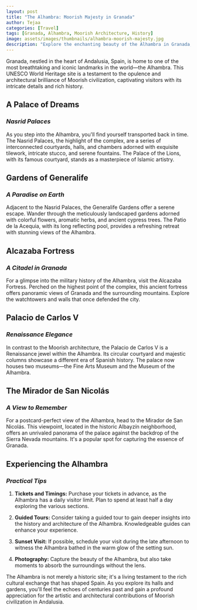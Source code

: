```yaml
---
layout: post
title: "The Alhambra: Moorish Majesty in Granada"
author: Tejaa
categories: [Travel]
tags: [Granada, Alhambra, Moorish Architecture, History]
image: assets/images/thumbnails/alhambra-moorish-majesty.jpg
description: "Explore the enchanting beauty of the Alhambra in Granada, a masterpiece of Moorish architecture and a testament to the rich history of Andalusia."
---
```


Granada, nestled in the heart of Andalusia, Spain, is home to one of the most breathtaking and iconic landmarks in the world—the Alhambra. This UNESCO World Heritage site is a testament to the opulence and architectural brilliance of Moorish civilization, captivating visitors with its intricate details and rich history.

## A Palace of Dreams

### *Nasrid Palaces*

As you step into the Alhambra, you'll find yourself transported back in time. The Nasrid Palaces, the highlight of the complex, are a series of interconnected courtyards, halls, and chambers adorned with exquisite tilework, intricate stucco, and serene fountains. The Palace of the Lions, with its famous courtyard, stands as a masterpiece of Islamic artistry.

## Gardens of Generalife

### *A Paradise on Earth*

Adjacent to the Nasrid Palaces, the Generalife Gardens offer a serene escape. Wander through the meticulously landscaped gardens adorned with colorful flowers, aromatic herbs, and ancient cypress trees. The Patio de la Acequia, with its long reflecting pool, provides a refreshing retreat with stunning views of the Alhambra.

## Alcazaba Fortress

### *A Citadel in Granada*

For a glimpse into the military history of the Alhambra, visit the Alcazaba Fortress. Perched on the highest point of the complex, this ancient fortress offers panoramic views of Granada and the surrounding mountains. Explore the watchtowers and walls that once defended the city.

## Palacio de Carlos V

### *Renaissance Elegance*

In contrast to the Moorish architecture, the Palacio de Carlos V is a Renaissance jewel within the Alhambra. Its circular courtyard and majestic columns showcase a different era of Spanish history. The palace now houses two museums—the Fine Arts Museum and the Museum of the Alhambra.

## The Mirador de San Nicolás

### *A View to Remember*

For a postcard-perfect view of the Alhambra, head to the Mirador de San Nicolás. This viewpoint, located in the historic Albayzín neighborhood, offers an unrivaled panorama of the palace against the backdrop of the Sierra Nevada mountains. It's a popular spot for capturing the essence of Granada.

## Experiencing the Alhambra

### *Practical Tips*

1. **Tickets and Timings:** Purchase your tickets in advance, as the Alhambra has a daily visitor limit. Plan to spend at least half a day exploring the various sections.

2. **Guided Tours:** Consider taking a guided tour to gain deeper insights into the history and architecture of the Alhambra. Knowledgeable guides can enhance your experience.

3. **Sunset Visit:** If possible, schedule your visit during the late afternoon to witness the Alhambra bathed in the warm glow of the setting sun.

4. **Photography:** Capture the beauty of the Alhambra, but also take moments to absorb the surroundings without the lens.

The Alhambra is not merely a historic site; it's a living testament to the rich cultural exchange that has shaped Spain. As you explore its halls and gardens, you'll feel the echoes of centuries past and gain a profound appreciation for the artistic and architectural contributions of Moorish civilization in Andalusia.
